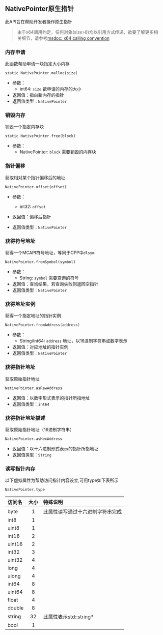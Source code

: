 ## NativePointer原生指针

此API旨在帮助开发者操作原生指针

> 由于x64调用约定，任何对象(size>8)均以引用方式传递，欲要了解更多相关细节，请参考[msdoc: x64 calling convention](https://docs.microsoft.com/cpp/build/x64-calling-convention)

### 内存申请

此函数帮助申请一块指定大小内存

`static NativePointer.malloc(size)`

- 参数：
  - int64: `size`
    欲申请的内存的大小
- 返回值：指向新内存的指针
- 返回值类型：`NativePointer`

### 销毁内存

销毁一个指定内存块

`static NativePointer.free(block)`

- 参数：
  - NativePointer: `block`
    需要销毁的内存块

### 指针偏移

获取相对某个指针偏移后的地址

`NativePointer.offset(offset)`

- 参数：
  - int32: `offset`
    
- 返回值：偏移后指针
- 返回值类型：`NativePointer`

### 获得符号地址

获得一个MCAPI符号地址，等同于CPP中`dlsym`

`NativePointer.fromSymbol(symbol)`

- 参数：
  - String: `symbol`
    需要查询的符号
- 返回值：查询结果，若查询失败则返回空指针
- 返回值类型：`NativePointer`

### 获得地址实例

获得一个指定地址的指针实例

`NativePointer.fromAddress(address)`

- 参数：
  - String/int64: `address`
    地址，以16进制字符串或数字表示
- 返回值：对应地址的指针实例
- 返回值类型：`NativePointer`

### 获得指针地址

获取原始指针地址

`NativePointer.asRawAddress`
    
- 返回值：以数字形式表示的指针所指地址
- 返回值类型：`int64`

### 获得指针地址描述

获取原始指针地址（16进制字符串）

`NativePointer.asHexAddress`
    
- 返回值：以十六进制形式表示的指针所指地址
- 返回值类型：`String`

### 读写指针内存

以下虚拟属性为帮助访问指针内容设立,可用type如下表所示

`NativePointer.type`

|访问名|大小|特殊说明|
|:--|:--:|:--|
|byte|1|此属性读写通过十六进制字符串完成|
|int8|1||
|uint8|1||
|int16|2||
|uint16|2||
|int32|3||
|uint32|4||
|long|4||
|ulong|4||
|int64|8||
|uint64|8||
|float|4||
|double|8||
|string|32|此属性表示std::string*|
|bool|1||
